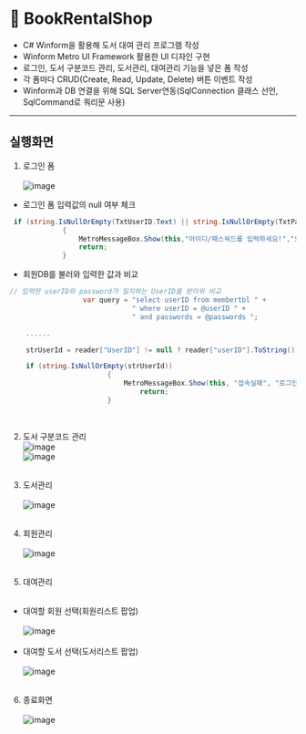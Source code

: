 # 🏫 BookRentalShop <br/>
- C# Winform을 활용해 도서 대여 관리 프로그램 작성
- Winform Metro UI Framework 활용한 UI 디자인 구현
- 로그인, 도서 구분코드 관리, 도서관리, 대여관리 기능을 넣은 폼 작성
- 각 폼마다 CRUD(Create, Read, Update, Delete) 버튼 이벤트 작성
- Winform과 DB 연결을 위해 SQL Server연동(SqlConnection 클래스 선언, SqlCommand로 쿼리문 사용)

-------------------------------------

## 실행화면 <br/>
1. 로그인 폼<br/><br/>
![image](https://user-images.githubusercontent.com/77951868/129994158-765c57f9-2d44-4468-8f6f-4ce2e426f669.png)<br/>
- 로그인 폼 입력값의 null 여부 체크
 ```c#
  if (string.IsNullOrEmpty(TxtUserID.Text) || string.IsNullOrEmpty(TxtPassword.Text))
              {
                  MetroMessageBox.Show(this,"아이디/패스워드를 입력하세요!","오류",MessageBoxButtons.OK,MessageBoxIcon.Error);
                  return;
              }

  ```

- 회원DB를 불러와 입력한 값과 비교
```c#
// 입력한 userID와 password가 일치하는 UserID를 받아와 비교
                  var query = "select userID from membertbl " +
                              " where userID = @userID " +
                              " and passwords = @passwords ";

    ......

    strUserId = reader["UserID"] != null ? reader["userID"].ToString() : "";

    if (string.IsNullOrEmpty(strUserId))
                        {
                            MetroMessageBox.Show(this, "접속실패", "로그인 실패", MessageBoxButtons.OK, MessageBoxIcon.Error);
                                return;
                        }

```
<br/> 

2. 도서 구분코드 관리 <br/>
![image](https://user-images.githubusercontent.com/77951868/129998775-4abf3430-40c3-4ef5-acbe-d12f88cf4cdf.png)<br/>
![image](https://user-images.githubusercontent.com/77951868/129994916-ed01a208-e337-4f4d-97c5-95d7cc13b2d1.png)<br/><br/>

3. 도서관리 <br/><br/>
![image](https://user-images.githubusercontent.com/77951868/129997112-01c8b110-40c4-4351-abf7-dce6a524e78b.png)<br/><br/>

4. 회원관리 <br/><br/>
![image](https://user-images.githubusercontent.com/77951868/129997910-e7ac5d25-4dd5-460e-8377-7360331b2fbf.png)<br/><br/>

5. 대여관리 <br/><br/>
- 대여할 회원 선택(회원리스트 팝업)<br/><br/>
![image](https://user-images.githubusercontent.com/77951868/129998809-134b8408-f78c-4f4c-84c6-d9b8f3016fc3.png)<br/><br/>
- 대여할 도서 선택(도서리스트 팝업)<br/><br/>
![image](https://user-images.githubusercontent.com/77951868/129998823-5b6dcd8f-75cb-4d64-b15c-59aed6f27276.png)<br/><br/>

6. 종료화면<br/><br/>
![image](https://user-images.githubusercontent.com/77951868/129997162-1b87a006-6511-41eb-ba71-3b0382cda02b.png)




















